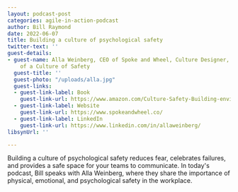 ```yaml
---
layout: podcast-post
categories: agile-in-action-podcast
author: Bill Raymond
date: 2022-06-07
title: Building a culture of psychological safety
twitter-text: ''
guest-details:
- guest-name: Alla Weinberg, CEO of Spoke and Wheel, Culture Designer, and Author
    of a Culture of Safety
  guest-title: ''
  guest-photo: "/uploads/alla.jpg"
  guest-links:
  - guest-link-label: Book
    guest-link-url: https://www.amazon.com/Culture-Safety-Building-environment-collaborate/dp/B09QFHTSQ4/ref=sr_1_1?crid=1C3ED6RTDH5B0&keywords=a+culture+of+safety+alla+weinberg&qid=1654493926&sprefix=a+cultuire+of+safety+alla+weinber%2Caps%2C140&sr=8-1
  - guest-link-label: Website
    guest-link-url: https://www.spokeandwheel.co/
  - guest-link-label: LinkedIn
    guest-link-url: https://www.linkedin.com/in/allaweinberg/
libsynUrl: ''

---
```

Building a culture of psychological safety reduces fear, celebrates failures, and provides a safe space for your teams to communicate. In today's podcast, Bill speaks with Alla Weinberg, where they share the importance of physical, emotional, and psychological safety in the workplace.
